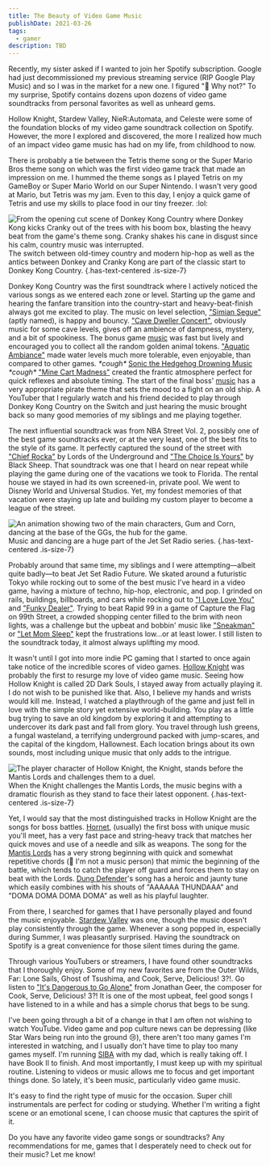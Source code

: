 ```yaml
---
title: The Beauty of Video Game Music
publishDate: 2021-03-26
tags:
  - gamer
description: TBD
---
```


Recently, my sister asked if I wanted to join her Spotify subscription. Google had just decommissioned my previous streaming service (RIP Google Play Music) and so I was in the market for a new one. I figured ":shrug: Why not?" To my surprise, Spotify contains dozens upon dozens of video game soundtracks from personal favorites as well as unheard gems.

Hollow Knight, Stardew Valley, NieR:Automata, and Celeste were some of the foundation blocks of my video game soundtrack collection on Spotify. However, the more I explored and discovered, the more I realized how much of an impact video game music has had on my life, from childhood to now.

There is probably a tie between the Tetris theme song or the Super Mario Bros theme song on which was the first video game track that made an impression on me. I hummed the theme songs as I played Tetris on my GameBoy or Super Mario World on our Super Nintendo. I wasn't very good at Mario, but Tetris was my jam. Even to this day, I enjoy a quick game of Tetris and use my skills to place food in our tiny freezer. :lol:

![From the opening cut scene of Donkey Kong Country where Donkey Kong kicks Cranky out of the trees with his boom box, blasting the heavy beat from the game's theme song. Cranky shakes his cane in disgust since his calm, country music was interrupted.](/images/posts/donkey-kong-country-dk-and-cranky.png)  
The switch between old-timey country and modern hip-hop as well as the antics between Donkey and Cranky Kong are part of the classic start to Donkey Kong Country. {.has-text-centered .is-size-7}

Donkey Kong Country was the first soundtrack where I actively noticed the various songs as we entered each zone or level. Starting up the game and hearing the fanfare transition into the country-start and heavy-beat-finish always got me excited to play. The music on level selection, ["Simian Segue"](https://youtu.be/1qDEpkHmAX8) (aptly named), is happy and bouncy. ["Cave Dweller Concert"](https://youtu.be/xkLt4DqyijQ), obviously music for some cave levels, gives off an ambience of dampness, mystery, and a bit of spookiness. The bonus game [music](https://youtu.be/CRpeFCtMA_w) was fast but lively and encouraged you to collect all the random golden animal tokens. ["Aquatic Ambiance"](https://youtu.be/wAPpVplHiDE) made water levels much more tolerable, even enjoyable, than compared to other games. _\*cough\*_ [Sonic the Hedgehog Drowning Music](https://youtu.be/QJFcfHO8uHE) _\*cough\*_ ["Mine Cart Madness"](https://youtu.be/xENK5k48a0Q) created the frantic atmosphere perfect for quick reflexes and absolute timing. The start of the final boss' [music](https://youtu.be/7e2bD_wVXsc) has a very appropriate pirate theme that sets the mood to a fight on an old ship. A YouTuber that I regularly watch and his friend decided to play through Donkey Kong Country on the Switch and just hearing the music brought back so many good memories of my siblings and me playing together.

The next influential soundtrack was from NBA Street Vol. 2, possibly one of the best game soundtracks ever, or at the very least, one of the best fits to the style of its game. It perfectly captured the sound of the street with ["Chief Rocka"](https://youtu.be/42QQrufiaPs) by Lords of the Underground and ["The Choice Is Yours"](https://open.spotify.com/track/4k9EkhkFZY8Bk41Qi0Ob7P?si=2fb73bd4309a43a9) by Black Sheep. That soundtrack was one that I heard on near repeat while playing the game during one of the vacations we took to Florida. The rental house we stayed in had its own screened-in, private pool. We went to Disney World and Universal Studios. Yet, my fondest memories of that vacation were staying up late and building my custom player to become a league of the street.

![An animation showing two of the main characters, Gum and Corn, dancing at the base of the GGs, the hub for the game.](/images/posts/jet-set-radio-future.gif)  
Music and dancing are a huge part of the Jet Set Radio series. {.has-text-centered .is-size-7}

Probably around that same time, my siblings and I were attempting—albeit quite badly—to beat Jet Set Radio Future. We skated around a futuristic Tokyo while rocking out to some of the best music I've heard in a video game, having a mixture of techno, hip-hop, electronic, and pop. I grinded on rails, buildings, billboards, and cars while rocking out to ["I Love Love You"](https://soundcloud.com/hideki-naganuma/guitar-vader-remixed-by-hideki?in=hideki-naganuma/sets/remixes) and ["Funky Dealer"](https://open.spotify.com/track/4SkaqNVkYf79qdIUQM5nMs?si=25219539ce1c4d3c). Trying to beat Rapid 99 in a game of Capture the Flag on 99th Street, a crowded shopping center filled to the brim with neon lights, was a challenge but the upbeat and bobbin' music like ["Sneakman"](https://open.spotify.com/track/4R46pDOqpFIY13Xb24RNrV?si=70f38315620b4cd3) or ["Let Mom Sleep"](https://open.spotify.com/track/0mN1eD9kHVvmyPP1WzdJot?si=14730323c1244da1) kept the frustrations low...or at least lower. I still listen to the soundtrack today, it almost always uplifting my mood.

It wasn't until I got into more indie PC gaming that I started to once again take notice of the incredible scores of video games. [Hollow Knight](https://open.spotify.com/playlist/3FgfhcCkKKsaXfSGgeLvbQ?si=384d770138244cb0) was probably the first to resurge my love of video game music. Seeing how Hollow Knight is called 2D Dark Souls, I stayed away from actually playing it. I do not wish to be punished like that. Also, I believe my hands and wrists would kill me. Instead, I watched a playthrough of the game and just fell in love with the simple story yet extensive world-building. You play as a little bug trying to save an old kingdom by exploring it and attempting to undercover its dark past and fall from glory. You travel through lush greens, a fungal wasteland, a terrifying underground packed with jump-scares, and the capital of the kingdom, Hallownest. Each location brings about its own sounds, most including unique music that only adds to the intrigue.

![The player character of Hollow Knight, the Knight, stands before the Mantis Lords and challenges them to a duel.](/images/posts/hollow-knight-mantis-lords.png)
When the Knight challenges the Mantis Lords, the music begins with a dramatic flourish as they stand to face their latest opponent. {.has-text-centered .is-size-7}

Yet, I would say that the most distinguished tracks in Hollow Knight are the songs for boss battles. [Hornet](https://open.spotify.com/track/4p6GbcE3GjJs7JzhVBv2uT?si=c7be8f390dda46e2), (usually) the first boss with unique music you'll meet, has a very fast pace and string-heavy track that matches her quick moves and use of a needle and silk as weapons. The song for the [Mantis Lords](https://open.spotify.com/track/7uIyzCZKGk9K2EXnb3BtrR?si=c4d599377b4b4993) has a very strong beginning with quick and somewhat repetitive chords (:shrug: I'm not a music person) that mimic the beginning of the battle, which tends to catch the player off guard and forces them to stay on beat with the Lords. [Dung Defender](https://open.spotify.com/track/5JWnXDqHFgGJZFIZ3PZh8G?si=99de7c8d81da4737)'s song has a heroic and jaunty tune which easily combines with his shouts of "AAAAAA THUNDAAA" and "DOMA DOMA DOMA DOMA" as well as his playful laughter.

From there, I searched for games that I have personally played and found the music enjoyable. [Stardew Valley](https://open.spotify.com/playlist/2UO7yBh1fHwwR6y5yrqSP0?si=de10774eefcd4c8e) was one, though the music doesn't play consistently through the game. Whenever a song popped in, especially during Summer, I was pleasantly surprised. Having the soundtrack on Spotify is a great convenience for those silent times during the game.

Through various YouTubers or streamers, I have found other soundtracks that I thoroughly enjoy. Some of my new favorites are from the Outer Wilds, Far: Lone Sails, Ghost of Tsushima, and Cook, Serve, Delicious! 3?!. Go listen to ["It's Dangerous to Go Alone"](https://open.spotify.com/track/6eeMtIN2kIzR0HnQeOKgBk?si=30374cb0e8c54f86) from Jonathan Geer, the composer for Cook, Serve, Delicious! 3?! It is one of the most upbeat, feel good songs I have listened to in a while and has a simple chorus that begs to be sung.

I've been going through a bit of a change in that I am often not wishing to watch YouTube. Video game and pop culture news can be depressing (like Star Wars being run into the ground :cry:), there aren't too many games I'm interested in watching, and I usually don't have time to play too many games myself. I'm running [SIBA](/code/siba) with my dad, which is really taking off. I have Book II to finish. And most importantly, I must keep up with my spiritual routine. Listening to videos or music allows me to focus and get important things done. So lately, it's been music, particularly video game music.

It's easy to find the right type of music for the occasion. Super chill instrumentals are perfect for coding or studying. Whether I'm writing a fight scene or an emotional scene, I can choose music that captures the spirit of it.

Do you have any favorite video game songs or soundtracks? Any recommendations for me, games that I
desperately need to check out for their music? Let me know!
